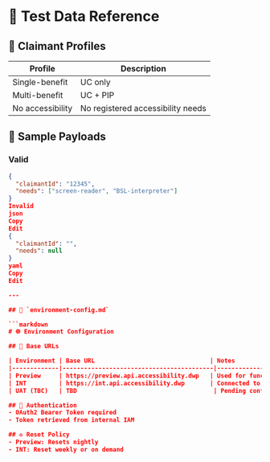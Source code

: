 # 🧬 Test Data Reference

## 👤 Claimant Profiles

| Profile             | Description                              |
|---------------------|------------------------------------------|
| Single-benefit      | UC only                                  |
| Multi-benefit       | UC + PIP                                 |
| No accessibility    | No registered accessibility needs        |

## 📝 Sample Payloads

### Valid
```json
{
  "claimantId": "12345",
  "needs": ["screen-reader", "BSL-interpreter"]
}
Invalid
json
Copy
Edit
{
  "claimantId": "",
  "needs": null
}
yaml
Copy
Edit

---

## 📄 `environment-config.md`

```markdown
# 🌐 Environment Configuration

## 🔧 Base URLs

| Environment | Base URL                                | Notes                                   |
|-------------|------------------------------------------|-----------------------------------------|
| Preview     | https://preview.api.accessibility.dwp   | Used for functional and perf testing    |
| INT         | https://int.api.accessibility.dwp       | Connected to integration layer          |
| UAT (TBC)   | TBD                                      | Pending confirmation                    |

## 🔐 Authentication
- OAuth2 Bearer Token required
- Token retrieved from internal IAM

## ♻️ Reset Policy
- Preview: Resets nightly
- INT: Reset weekly or on demand

